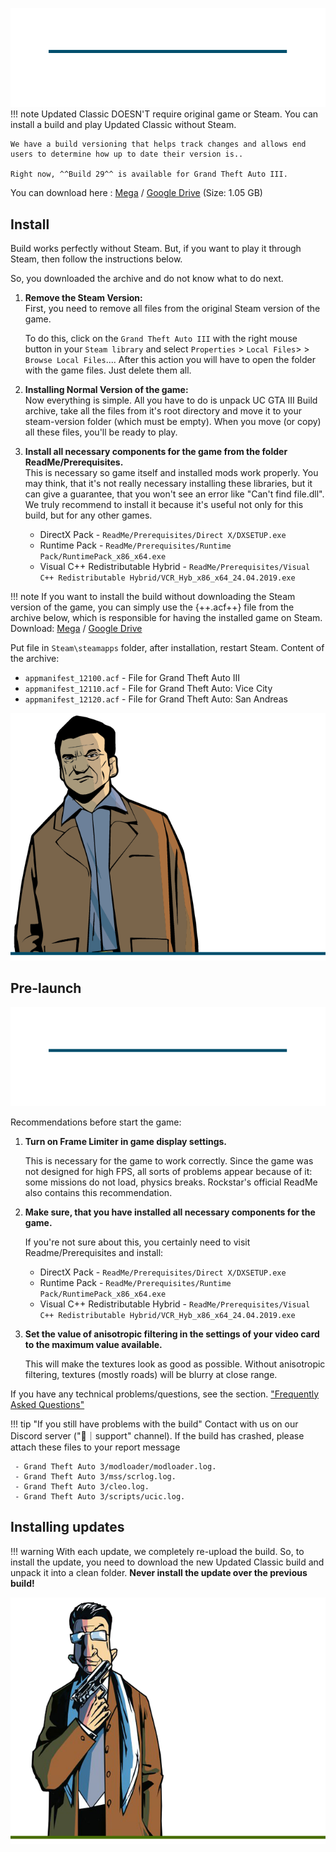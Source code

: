 ![alt](../../assets/gta3/download.png)
!!! note
    Updated Classic DOESN'T require original game or Steam. You can install a build and play Updated Classic without Steam.

    We have a build versioning that helps track changes and allows end users to determine how up to date their version is.. 
    
    Right now, ^^Build 29^^ is available for Grand Theft Auto III.

You can download here : [Mega](https://mega.nz/file/LpAXzL7A#0Fkx-YtC-tmJuin8_F2Lw1yZihuu_jkTS2EeXk9keAA) / [Google Drive](https://drive.google.com/file/d/19d5hf1e9GIFHc9q8NFXiI_HLQ4H3IvL0) (Size: 1.05 GB)

## Install
Build works perfectly without Steam. But, if you want to play it through Steam, then follow the instructions below.    

So, you downloaded the archive and do not know what to do next.

1. **Remove the Steam Version:**  
    First, you need to remove all files from the original Steam version of the game. 

    To do this, click on the `Grand Theft Auto III` with the right mouse button in your `Steam library` and select `Properties` > `Local Files`> > `Browse Local Files`.... After this action you will have to open the folder with the game files. Just delete them all.

2. **Installing Normal Version of the game:**  
Now everything is simple. All you have to do is unpack UC GTA III Build archive, take all the files from it's root directory and move it to your steam-version folder (which must be empty). When you move (or copy) all these files, you'll be ready to play.

3. **Install all necessary components for the game from the folder ReadMe/Prerequisites.**  
This is necessary so game itself and installed mods work properly. You may think, that it's not really necessary installing these libraries, but it can give a guarantee, that you won't see an error like "Can't find file.dll". We truly recommend to install it because it's useful not only for this build, but for any other games.

    - DirectX Pack - `ReadMe/Prerequisites/Direct X/DXSETUP.exe`
    - Runtime Pack - `ReadMe/Prerequisites/Runtime Pack/RuntimePack_x86_x64.exe`
    - Visual C++ Redistributable Hybrid - `ReadMe/Prerequisites/Visual C++ Redistributable Hybrid/VCR_Hyb_x86_x64_24.04.2019.exe`

!!! note
    If you want to install the build without downloading the Steam version of the game, you can simply use the {++.acf++} file from the archive below, which is responsible for having the installed game on Steam.
Download:
[Mega](https://mega.nz/folder/ao4ByTRa#tHdTLWa6hiUn-FzcmfqdEA/file/D9olQb4K) / [Google Drive](https://drive.google.com/file/d/1PIGmoXOuI6EXkFPmktnnszwqQ_oGxwY7)

Put file in `Steam\steamapps` folder, after installation, restart Steam.
Content of the archive:

- `appmanifest_12100.acf` - File for Grand Theft Auto III
- `appmanifest_12110.acf` - File for Grand Theft Auto: Vice City
- `appmanifest_12120.acf` - File for Grand Theft Auto: San Andreas

![alt](../../assets/gta3/char_0001.png)

## Pre-launch 

![alt](../../assets/gta3/pre-launch.png)

Recommendations before start the game:

1. **Turn on Frame Limiter in game display settings.**

    This is necessary for the game to work correctly. Since the game was not designed for high FPS, all sorts of problems appear because of it: some missions do not load, physics breaks.
    Rockstar's official ReadMe also contains this recommendation.

2. **Make sure, that you have installed all necessary components for the game.**

    If you're not sure about this, you certainly need to visit Readme/Prerequisites and install:

    - DirectX Pack - `ReadMe/Prerequisites/Direct X/DXSETUP.exe`
    - Runtime Pack - `ReadMe/Prerequisites/Runtime Pack/RuntimePack_x86_x64.exe`
    - Visual C++ Redistributable Hybrid - `ReadMe/Prerequisites/Visual C++ Redistributable Hybrid/VCR_Hyb_x86_x64_24.04.2019.exe`

3. **Set the value of anisotropic filtering in the settings of your video card to the maximum value available.**

    This will make the textures look as good as possible. Without anisotropic filtering, textures (mostly roads) will be blurry at close range.

If you have any technical problems/questions, see the  section. ["Frequently Asked Questions"](../gta3/faq.md)

!!! tip "If you still have problems with the build" 
    Contact with us on our Discord server ("🔨｜support" channel). If the build has crashed, please attach these files to your report message

     - Grand Theft Auto 3/modloader/modloader.log.
     - Grand Theft Auto 3/mss/scrlog.log.
     - Grand Theft Auto 3/cleo.log.
     - Grand Theft Auto 3/scripts/ucic.log.

## Installing updates
!!! warning
    With each update, we completely re-upload the build. So, to install the update, you need to download the new Updated Classic build and unpack it into a clean folder.
    **Never install the update over the previous build!**

![alt](../../assets/gta3/char_0002.png)